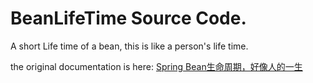 # BeanLifeTime Source Code.
A short Life time of a bean, this is like a person's life time.

the original documentation is here: [Spring Bean生命周期，好像人的一生](https://juejin.cn/post/7075168883744718856)
